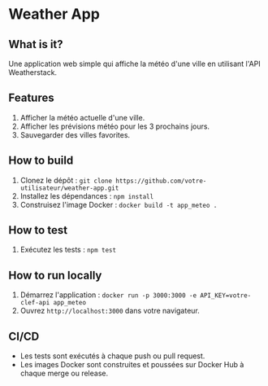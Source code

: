 # Weather App

## What is it?
Une application web simple qui affiche la météo d'une ville en utilisant l'API Weatherstack.

## Features
1. Afficher la météo actuelle d'une ville.
2. Afficher les prévisions météo pour les 3 prochains jours.
3. Sauvegarder des villes favorites.

## How to build
1. Clonez le dépôt : `git clone https://github.com/votre-utilisateur/weather-app.git`
2. Installez les dépendances : `npm install`
3. Construisez l'image Docker : `docker build -t app_meteo .`

## How to test
1. Exécutez les tests : `npm test`

## How to run locally
1. Démarrez l'application : `docker run -p 3000:3000 -e API_KEY=votre-clef-api app_meteo`
2. Ouvrez `http://localhost:3000` dans votre navigateur.

## CI/CD
- Les tests sont exécutés à chaque push ou pull request.
- Les images Docker sont construites et poussées sur Docker Hub à chaque merge ou release.